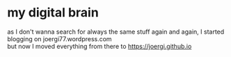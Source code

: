 # my digital brain
as I don't wanna search for always the same stuff again and again, I started blogging on joergi77.wordpress.com     
but now I moved everything from there to https://joergi.github.io
